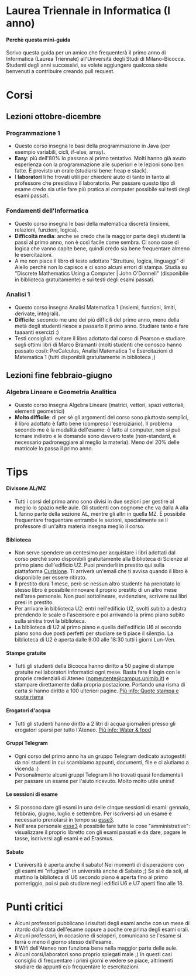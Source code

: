 # Laurea Triennale in Informatica (I anno)

#### Perchè questa mini-guida
Scrivo questa guida per un amico che frequenterà il primo anno di Informatica (Laurea Triennale) all'Università degli Studi di Milano-Bicocca. Studenti degli anni successivi, se volete aggiungere qualcosa siete benvenuti a contribuire creando pull request.

# Corsi

## Lezioni ottobre-dicembre

### Programmazione 1
* Questo corso insegna le basi della programmazione in Java (per esempio variabili, cicli, if-else, array).
* **Easy**: più dell'80% lo passano al primo tentativo. Molti hanno già avuto esperienza con la programmazione alle superiori e le lezioni sono ben fatte. È previsto un orale (studiarsi bene: heap e stack).
* I **laboratori** li ho trovati utili per chiedere aiuto di tanto in tanto al professore che presidiava il laboratorio. Per passare questo tipo di esame credo sia utile fare più pratica al computer possibile sui testi degli esami passati.

### Fondamenti dell'Informatica
* Questo corso insegna le basi della matematica discreta (insiemi, relazioni, funzioni, logica).
* **Difficoltà media**: anche se credo che la maggior parte degli studenti la passi al primo anno, non è così facile come sembra. Ci sono cose di logica che vanno capite bene, quindi credo sia bene frequentare almeno le esercitazioni.
* A me non piace il libro di testo adottato "Strutture, logica, linguaggi" di Aiello perchè non lo capisco e ci sono alcuni errori di stampa. Studia su "Discrete Mathematics Using a Computer | John O'Donnell" (disponibile in biblioteca gratuitamente) e sui testi degli esami passati.

### Analisi 1
* Questo corso insegna Analisi Matematica 1 (insiemi, funzioni, limiti, derivate, integrali).
* **Difficile**: secondo me uno dei più difficili del primo anno, meno della metà degli studenti riesce a passarlo il primo anno. Studiare tanto e fare taaaanti esercizi :)
* Testi consigliati: evitare il libro adottato dal corso di Pearson e studiare sugli ottimi libri di Marco Bramanti (molti studenti che conosco hanno passato così): PreCalculus, Analisi Matematica 1 e Esercitazioni di Matematica 1 (tutti disponibili gratuitamente in biblioteca ;)

## Lezioni fine febbraio-giugno

### Algebra Lineare e Geometria Analitica
* Questo corso insegna Algebra Lineare (matrici, vettori, spazi vettoriali, elementi geometrici)
* **Molto difficile**: di per sè gli argomenti del corso sono piuttosto semplici, il libro adottato è fatto bene (compreso l'eserciziario). Il problema secondo me è la modalità dell'esame: è fatto al computer, non si può tornare indietro e le domande sono davvero toste (non-standard, è necessario padroneggiare al meglio la materia). Meno del 20% delle matricole lo passa il primo anno.

# Tips

#### Divisone AL/MZ
* Tutti i corsi del primo anno sono divisi in due sezioni per gestire al meglio lo spazio nelle aule. Gli studenti con cognome che va dalla A alla L fanno parte della sezione AL, mentre gli altri in quella MZ. È possibile frequentare frequentare entrambe le sezioni, specialmente se il professore di un'altra materia insegna meglio il corso.

#### Biblioteca
* Non serve spendere un centesimo per acquistare i libri adottati dal corso perchè sono disponibili gratuitamente alla Biblioteca di Scienze al primo piano dell'edificio U2. Puoi prenderli in prestito qui sulla piattaforma [Curisione](https://eds.a.ebscohost.com/eds/search/basic?vid=0&sid=ad73d8d0-bb49-4da7-a95c-e96ac16a922a%40sessionmgr4007). Ti arriverà un'email che ti avvisa quando il libro è disponibile per essere ritirato.
* Il prestito dura 1 mese, però se nessun altro studente ha prenotato lo stesso libro è possibile rinnovare il proprio prestito di un altro mese nell'area personale. Non puoi sottolineare, evidenziare, scrivere sui libri presi in prestito. 
* Per arrivare in biblioteca U2: entri nell'edificio U2, svolti subito a destra prendendo le scale o l'ascensore e poi arrivando la primo piano subito sulla sinitra trovi la biblioteca.
* La biblioteca di U2 al primo piano e quella dell'edificio U6 al secondo piano sono due posti perfetti per studiare se ti piace il silenzio. La biblioteca di U2 è aperta dalle 9:00 alle 18:30 tutti i giorni Lun-Ven.

#### Stampe gratuite
* Tutti gli studenti della Bicocca hanno diritto a 50 pagine di stampe gratuite nei laboratori informatici ogni mese. Basta fare il login con le proprie credenziali di Ateneo (nomeutente@campus.unimib.it) e stampare direttamente dalla propria postazione. Portando una risma di carta si hanno diritto a 100 ulteriori pagine. [Più info: Quote stampa e quote risma](http://lib.didattica.unimib.it/?page_id=152)

#### Erogatori d'acqua
* Tutti gli studenti hanno diritto a 2 litri di acqua giornalieri presso gli erogatori sparsi per tutto l'Ateneo. [Più info: Water & food](https://www.unimib.it/ateneo/bicocca-sostenibile/water-food)

#### Gruppi Telegram
* Ogni corso del primo anno ha un gruppo Telegram dedicato autogestiti da noi studenti in cui scambiamo appunti, documenti, file e ci aiutiamo a vicenda :) 
* Personalmente alcuni gruppi Telegram li ho trovati quasi fondamentali per passare un esame per l'aiuto ricevuto. Molto molto utile unirsi! 

#### Le sessioni di esame
* Si possono dare gli esami in una delle cinque sessioni di esami: gennaio, febbraio, giugno, luglio e settembre. Per iscriversi ad un esame è necessario prenotarsi in tempo su [esse3](https://s3w.si.unimib.it/esse3/Start.do).
* Nell'area personale [esse3](https://s3w.si.unimib.it/esse3/Start.do) è possibile fare tutte le cose "amministrative": visualizzare il proprio libretto con gli esami passati e da dare, pagare le tasse, iscriversi agli esami e ad Erasmus.

#### Sabato
* L'università è aperta anche il sabato! Nei momenti di disperazione con gli esami mi "rifugiavo" in università anche di Sabato ;) Se si è da soli, al mattino la biblioteca di U6 secondo piano è aperta fino al primo pomeriggio, poi si può studiare negli edifici U6 e U7 aperti fino alle 18.

# Punti critici
* Alcuni professori pubblicano i risultati degli esami anche con un mese di ritardo dalla data dell'esame oppure a poche ore prima degli esami orali.
* Alcuni professori, in occasione di scioperi, comunicano se l'esame si terrà o meno il giorno stesso dell'esame.
* Il Wifi dell'Ateneo non funziona bene nella maggior parte delle aule.
* Alcuni corsi/laboratori sono proprio spiegati male ;) In questi casi consiglio di frequentare i primi giorni e vedere se piace, altrimenti studiare da appunti e/o frequentare le esercitazioni.

